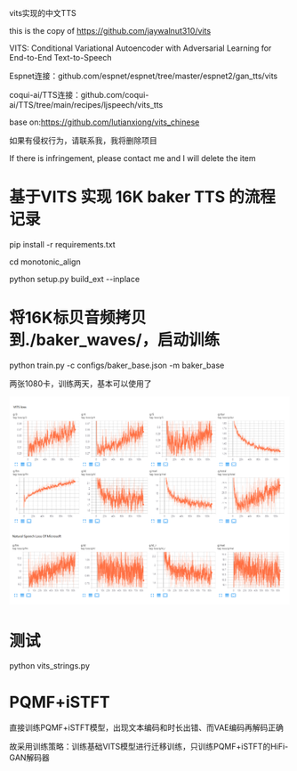 vits实现的中文TTS

this is the copy of https://github.com/jaywalnut310/vits		

VITS: Conditional Variational Autoencoder with Adversarial Learning for End-to-End Text-to-Speech		

Espnet连接：github.com/espnet/espnet/tree/master/espnet2/gan_tts/vits

coqui-ai/TTS连接：github.com/coqui-ai/TTS/tree/main/recipes/ljspeech/vits_tts

base on:https://github.com/lutianxiong/vits_chinese

如果有侵权行为，请联系我，我将删除项目

If there is infringement, please contact me and I will delete the item

# 基于VITS 实现 16K baker TTS 的流程记录

pip install -r requirements.txt

cd monotonic_align

python setup.py build_ext --inplace

# 将16K标贝音频拷贝到./baker_waves/，启动训练

python train.py -c configs/baker_base.json -m baker_base

两张1080卡，训练两天，基本可以使用了

![LOSS值](/configs/loss.png)

# 测试
python vits_strings.py

# PQMF+iSTFT
直接训练PQMF+iSTFT模型，出现文本编码和时长出错、而VAE编码再解码正确

故采用训练策略：训练基础VITS模型进行迁移训练，只训练PQMF+iSTFT的HiFi-GAN解码器
